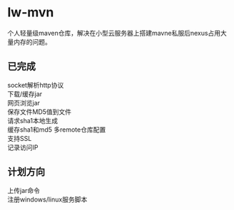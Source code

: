 # lw-mvn
个人轻量级maven仓库，解决在小型云服务器上搭建mavne私服后nexus占用大量内存的问题。

## 已完成 
socket解析http协议  
下载/缓存jar  
网页浏览jar  
保存文件MD5值到文件  
请求sha1本地生成  
缓存sha1和md5
多remote仓库配置  
支持SSL  
记录访问IP

## 计划方向   
上传jar命令  
注册windows/linux服务脚本  
